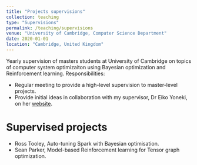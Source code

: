 ```yaml
---
title: "Projects supervisions"
collection: teaching
type: "Supervisions"
permalink: /teaching/supervisions
venue: "University of Cambridge, Computer Science Department"
date: 2020-01-01
location: "Cambridge, United Kingdom"
---
```



Yearly supervision of masters students at University of Cambridge on topics of computer system optimizaiton using Bayesian optimization and Reinforcement learning. 
Responsibilities:

* Regular meeting to provide a high-level supervision to master-level projects.
* Provide initial ideas in collaboration with my supervisor, Dr Eiko Yoneki, on her [website](https://www.cl.cam.ac.uk/~ey204/teaching/Projects/2020_2021/).


<!-- TODO: Add citation to their thesis.  -->
Supervised projects
=====
* Ross Tooley, Auto-tuning Spark with Bayesian optimisation. 
* Sean Parker, Model-based Reinforcement learning for Tensor graph optimization.